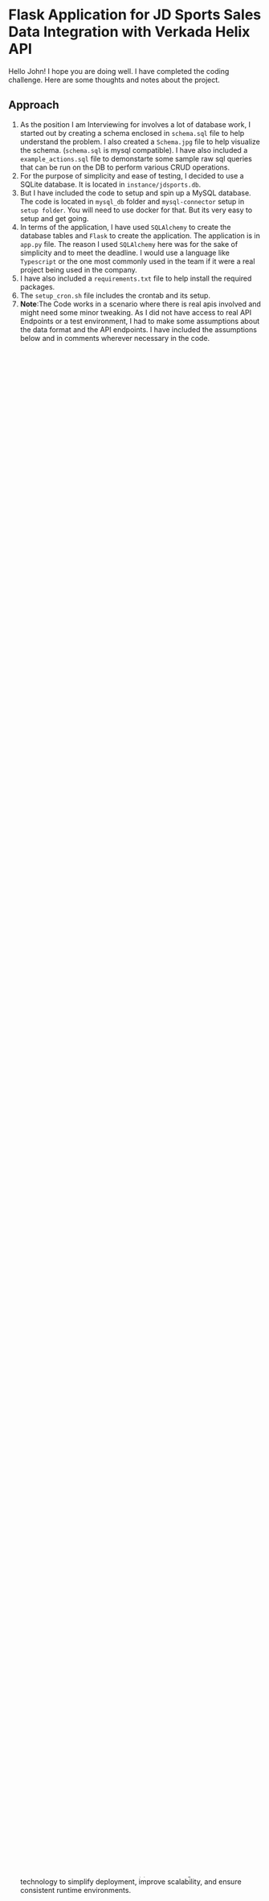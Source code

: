 # Flask Application for JD Sports Sales Data Integration with Verkada Helix API

Hello John! I hope you are doing well. I have completed the coding challenge. Here are some thoughts and notes about the project.

## Approach
1. As the position I am Interviewing for involves a lot of database work, I started out by creating a schema enclosed in `schema.sql` file to help understand the problem. I also created a `Schema.jpg` file to help visualize the schema. (`schema.sql` is mysql compatible). I have also included a `example_actions.sql` file to demonstarte some sample raw sql queries that can be run on the DB to perform various CRUD operations.
2. For the purpose of simplicity and ease of testing, I decided to use a SQLite database. It is located in  `instance/jdsports.db`.
3. But I have included the code to setup and spin up a MySQL database. The code is located in `mysql_db` folder and `mysql-connector` setup in `setup folder`. You will need to use docker for that. But its very easy to setup and get going.
4. In terms of the application, I have used `SQLAlchemy` to create the database tables and `Flask` to create the application. The application is in `app.py` file. The reason I used `SQLAlchemy` here was for the sake of simplicity and to meet the deadline. I would use a language like `Typescript` or the one most commonly used in the team if it were a real project being used in the company.
5. I have also included a `requirements.txt` file to help install the required packages.
6. The `setup_cron.sh` file includes the crontab and its setup.
7. **Note**:The Code works in a scenario where there is real apis involved and might need some minor tweaking. As I did not have access to real API Endpoints or a test environment, I had to make some assumptions about the data format and the API endpoints. I have included the assumptions below and in comments wherever necessary in the code.


## Features
1. Retrieve transaction data from the JD Sports Sales API endpoint for the last hour.
2. Retrieve additional data from Inventory, Camera, Point of Sale, and Store APIs. (Optional Feature I added)
3. Fill relevant tables in the database.
4. Extract transactions data and store it in the database.
5. Store camera event data in the database.
6. Post the camera event data to the Verkada Helix API.


## API Endpoints and Data Format assumptions

The application will communicate with the following APIs and retrieve data in the specified format:

### Sales API
```
{
    transaction_id: 123,
    transaction_date: 2020-01-01 12:00:00,
    transaction_amount: 100,
    item_id: 123,
    camera_id: 123,
}
```
### Inventory API (Optional Feature I added)
```
{
    item_id: 123,
    item_name: "Nike Shoes",
    item_price: 100,
    item_quantity: 10,
}
```
### Camera API (Optional Feature I added)
```
{
    camera_id: 123,
    camera_name: "Camera 1",
    camera_location: "London",
    camera_status: "Active",
    camera_model: "Camera Model 1",
    pos_id: 123,
}
```
### Point of Sale API (Optional Feature I added)
```
{
    camera_id: 123,
    pos_id: 123,
    pos_name: "Front Door POS",
    store_id : 123,
}
```
### Store API (Optional Feature I added)
```
{
    store_id: 123,
    store_name: "London Store",
    store_address: "London",
    store_phone: "1234567890",
    store_email: "store@jdsports.com"
}
```
## Database Tables

The application will create and populate the following tables in the database:

1. stores
2. cameras
3. points_of_service
4. transactions
5. camera_events_uid

## Verkada Helix API Integration
The application will post the camera event data to the Verkada Helix API. A brief version of the process is given below:

1. Create a Verkada Public API Key Token. (I assume you have already created a Verkada account and have access to the Verkada Helix API.)
2. Create an Event Type. ("Sales Transaction","Warehouse Loading" etc)
3. Create Events. (Eg: From a regular sale at a POS)

Detailed instructions for each step can be found in the original instructions. https://apidocs.verkada.com/reference/getting-started

## How to run the application

TLDR: Run `python app.py` after creating a virtual environment and installing the required packages.

1. Create a virual environment `python3 -m venv venv and source venv/bin/activate` and install the required packages using `pip install -r requirements.txt`
2. Please do note that if you want to use MySQL, you will need to install the `mysql-connector` package. You can do so by running `pip install mysql-connector-python` and for that to work you have install `mysql_config` and details on which are in setup file in scripts.
3. The application is defaulted to use sqlite. If you want to use MySQL, please change the line 11 and `db_type` default to MySQL in `app.py` file.
4. I have avoided using environment variables for the sake of simplicity. If you want to use environment variables, please change the line 12 and 13 in `app.py` file.
5. Run the application using `python app.py` and the server should start up
6. You can now test the application using Postman or any other API testing tool or by just running `curl http://localhost:5000/fetch_and_store_transactions`
7. This might not work if you are not using a real API endpoint. I have made some assumptions about the data format and the API endpoints. You can update the code to make it work with real API endpoints on line 27 in `app.py` file under the section `# API Endpoints and Keys`


## How the code works (A breif summary)
1. The code initializes a Flask application and configures it to connect to either a SQLite or MySQL database based on environment variables.
2. It defines several database models to store information related to stores, cameras, POS, transactions, and items.
3. Utility functions are implemented to fetch data from various APIs, get footage and thumbnail links from Verkada's camera API, store data in the database, create and post Verkada events, and interact with the Verkada Helix API.
4. API endpoints are defined to fetch and store transactions, list transactions, get sales information for specific stores, and list all the stores with at least one transaction.
5. The main section of the code initializes the database tables and starts the Flask server, making the application ready to receive requests.

In summary, this Flask application fetches sales transaction data from external APIs, stores it in a local database, and creates Verkada events for each transaction. The application provides API endpoints for users to interact with the stored data and view transaction information.

## Additional Considerations and future improvements
I could not improve the code as much as I would have liked to due to time constraints. However, I have listed some of the improvements that I would have liked to make if I had more time:


1. Error handling: Improve error handling throughout the code to handle edge cases, API failures, or unexpected data formats more gracefully. This could involve using more try-except blocks and implementing proper error logging.

2. Code modularity: Separate the code into different modules to improve code organization and maintainability. For example, create separate files for utility functions, database models, and API routes.

3. Authentication and security: Implement authentication and authorization to protect API endpoints and ensure that only authorized users can access the data.

4. Pagination: Add support for pagination to API endpoints that return large amounts of data, making it easier for clients to fetch and process the data.

5. Caching: Implement caching mechanisms to reduce the number of API calls to external services and improve the application's performance.

6. Dynamic event types: Enhance the application to support various event types such as warehouse events, customer check-in/check-out events, etc. This could involve making the event type creation and posting process more flexible.

7. Asynchronous processing: Introduce asynchronous processing for fetching data from external APIs and processing it. This can help improve the performance and responsiveness of the application.

8. Automated testing: Develop a test suite with unit tests and integration tests to ensure the code's functionality and maintainability.

9. Containerization: Containerize the application using Docker or a similar technology to simplify deployment, improve scalability, and ensure consistent runtime environments.

